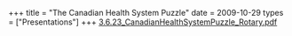 +++
title = "The Canadian Health System Puzzle"
date = 2009-10-29
types = ["Presentations"]
+++
[3.6.23_CanadianHealthSystemPuzzle_Rotary.pdf](/files/3.6.23_CanadianHealthSystemPuzzle_Rotary.pdf)
